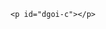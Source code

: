 <html>
<head>
 <title>
   Suporte Avançado
 </title>
 
 <style>

span{
    font-weight: bold; 
    color: white;  
    display: block;
    margin: 10px auto;
    padding: 10px 0px 10px 5px;
}

 </style>

</head>

 <body>
   

    <p id="dgoi-c"></p>

   <script>
     
     alert("Bem vindo ao Suporte Avançado FTTX\nCriador Lucas Ribeiro");
     
     function menu(){
       var op=prompt("Selecione uma opção para prosseguir\n[1] Calculadora DGOI-C\n[X] Calcular DGOI Splitter\n[3] Calcular DGOI PRUMADA 6\n[4] Calcular Lateral Fusionada\n[5] Contato Criador\n[0] Para finalizar o suporte");
      
    if(op==1){
       dgoic();
     }else if(op==2){
       dgoicSplitter();
     }else if(op==3){
       dgoi6Prumada();
     }else if(op==4){
       lateralFusionada();
     }else if(op==5){
       alert("Criador: Lucas Ribeiro\nWhatsapp: (11) 94131-4539");
       menu();
     }else if(op==0){
         sair();
     }else {
         menu();
     }
     
     }
     
     menu();
    
     function dgoicSplitter(){
       alert("Esta função ainda esta em desenvolvimento");
       menu();
     }
    
     function lateralFusionada(){
      
      alert("AVISO: NA LATERAL FUSIONADA PROCURE A CAIXA 1 E A SUA PRIMEIRA SECUNDÁRIA");
      
      var s1 = prompt("DIGITE A SECUNDARIA DO SEU PDA");
      var s2 = prompt("DIGITE A PRIMEIRA SECUNDARIA DA CAIXA UM");
      
       var coresTubo = ["", "VERDE","AMARELO"
        ,"BRANCO","AZUL","VERMELHO","VIOLETA"];
      
      var respTubo, respFibra;
      
      var o =  +s1 - (+s2 - 1);
      
      var indiceFibra;
     
      if(o >= 1 && o < 1+6){
        respTubo = coresTubo[1];
        respFibra = coresTubo[o];
        
      }else if(o >= 7 && o < 7+6){
        respTubo = coresTubo[2];
        indiceFibra = o-6;
        respFibra = coresTubo[indiceFibra];
        
      }else if(o >= 13 && o < 13+6){
        respTubo = coresTubo[3];
        indiceFibra=o-12;
        respFibra = coresTubo[indiceFibra];
        
      }else if(o >= 19 && o < 19+6){
        respTubo = coresTubo[4];
        indiceFibra=o-18;
        respFibra = coresTubo[indiceFibra];
        
      }else if(o >= 25 && o < 25+6){
        respTubo = coresTubo[5];
        indiceFibra=o-24;
        respFibra = coresTubo[indiceFibra];
      }
      
      alert("Cor do Tubo: " + respTubo + "\nCor da Fibra: " + respFibra);
      
      menu();
      
     }
     
     function dgoi4Prumada(){
       
      alert("Padrão para Prumada 4 Fibras por Tubo");
      
      var o = prompt("Digite a numeração da Prumada para saber \n a cor da fibra e do tubo?");
      
      var caixa = prompt("Informe a Caixa da Prumada Próximo ao andar do Cliente");
     
      var coresTubo = ["", "VERDE","AMARELO"
        ,"BRANCO","AZUL","VERMELHO","VIOLETA"
        ,"MARROM", "ROSA"];
   
      var coresFibra = ["", "VERDE", "AMARELO", "BRANCO", "AZUL"];
   
       var respTubo, respFibra;
   
   
      if(caixa==1){
        
        if(o >= 1 && o < 1+5){
          respTubo = coresTubo[1];
          respFibra = coresFibra[o];
        }else if(o >= 5 && o < 5+5){
          respTubo = coresTubo[2];
          respFibra = coresFibra[o-4];
        }
        
      }else if(caixa==2){
        
        if(o >= 1 && o < 1+5){
          respTubo = coresTubo[3];
          respFibra = coresFibra[o];
        }else if(o >= 5 && o < 5+5){
          respTubo = coresTubo[4];
          respFibra = coresFibra[o-4];
        }
        
      }else if(caixa==3){
        
        if(o >= 1 && o < 1+5){
          respTubo = coresTubo[5];
          respFibra = coresFibra[o];
        }else if(o >= 5 && o < 5+5){
          respTubo = coresTubo[6];
          respFibra = coresFibra[o-4];
        }
        
      }else if(caixa==4){

        if(o >= 1 && o < 1+5){
          respTubo = coresTubo[7];
          respFibra = coresFibra[o];
        }else if(o >= 5 && o < 5+5){
          respTubo = coresTubo[8];
          respFibra = coresFibra[o-4];
        }

      }
        
        alert("CAIXA: " + caixa + "\nCOR TUBO: " + respTubo + "\nCOR FIBRA: " + respFibra + "\nSECUNDÁRIA: " + o);
        
        
     }
     
    function dgoi6Prumada(){
        alert("Padrão para Prumada 6 Fibras por Tubo");
        
        var mode = prompt("Modo [1] Numeração maior que 48\nModo [2] Numeração menor que 48");
     
        var opt = prompt("Digite a numeração da Prumada para saber \n a cor da fibra e do tubo?");

        var NumeracaoCaboRise = [
            [0,0],
            [1,6],
            [7,12],
            [13,18],
            [19,24],
            [25,30],
            [31,36],
            [37,42],
            [43,48]
        ];

        var coresTuboRise = ["", "VERDE","AMARELO"
        ,"BRANCO","AZUL","VERMELHO","VIOLETA","MARROM","ROSA"];

        var coresRiseFibra = ["", "VIOLETA", "VERMELHO", "AZUL", "BRANCA", "AMARELA", "VERDE"];

        var respTubo, respFibra, cabo, bandeja, caixa;
        
        function validarCorTubo(){
            
            var o = opt;

            if(mode==1){
            
            cabo = 1;
            caixa = 4;
            
            if(o >= 49 && o <= 96){
                o = o - 48;
                cabo = 2;
                caixa = 8;
            }else if(o >= 97 && o <= 144){
               o = o - 96;
               cabo = 3;
               caixa = 12;
               
            }
            
            }
            
            
            if(mode==2){

            cabo = prompt("Qual cabo esta marcando na caixa?");

            if(cabo==2){
                caixa=8;
            }else if(cabo==3){
                caixa=12;
            }
           
                      }
            
            

            if(o >= 1 && o < 1+6){
                respTubo = coresTuboRise[1];
                bandeja = 1;
                caixa -=3;
            }else if(o >= 7 && o < 7+6){
                respTubo = coresTuboRise[2];
                bandeja = 1;
                caixa-=3;
            }else if(o >= 13 && o < 13+6){
                respTubo = coresTuboRise[3]
                bandeja = 2;
                caixa-=2
            }else if(o >= 19 && o < 19+6){
                respTubo = coresTuboRise[4]
                bandeja = 2;
                caixa-=2;
            }else if(o >= 25 && o < 25+6){
                respTubo = coresTuboRise[5]
                bandeja =3
                caixa-=1;
            }else if(o >= 31 && o < 31+6){
                respTubo = coresTuboRise[6]
                bandeja = 3;
                caixa-=1;
            }else if(o >= 37 && o < 37+6){
                respTubo = coresTuboRise[7]
                bandeja = 4;
            }else if(o >= 43 && o < 43+6){
                respTubo = coresTuboRise[8]
                bandeja = 4;
            }
                        
        }

      function validarCorFibra(){
            var o = opt;
            
            if(o >= 49 && o <= 96){
                o = o - 48;
            }else if(o >= 97 && o <= 144){
               o = o - 96;
            }
            
            var x = 0;
            
            if(o >= 1 && o < 1+6){
                x = 1+6 - o;
            }else if(o >= 7 && o < 7+6){
                x = 7+6 - o;
            }else if(o >= 13 && o < 13+6){
                x = 13+6 - o;
            }else if(o >= 19 && o < 19+6){
                x = 19+6 - o;
            }else if(o >= 25 && o < 25+6){
                x = 25+6 - o;
            }else if(o >= 31 && o < 31+6){
                x = 31+6 - o;
            }else if(o >= 37 && o < 37+6){
                x = 37+6 - o;
            }else if(o >= 43 && o < 43+6){
                x = 43+6 - o;
            } 
            
            o = x;
            
            switch(o){
              case 1: respFibra = coresRiseFibra[1]; break;
                case 2: respFibra = coresRiseFibra[2]; break;
                case 3: respFibra = coresRiseFibra[3]; break;
                case 4: respFibra = coresRiseFibra[4]; break;
                case 5: respFibra = coresRiseFibra[5]; break;
                case 6: respFibra = coresRiseFibra[6]; break;
            }
            
      }

      validarCorTubo();
      validarCorFibra();
      
        alert("CABO: " + cabo + "\nTUBO: " + respTubo + "\nCOR DA FIBRA: " 
        + respFibra + "\nBANDEJA DGOI: "+ bandeja + "\nCAIXA N°:" + caixa);
      
      
      
      menu();
    }
    
    function dgoic(){
    alert("Faça a leitura da tampa e insira os dados no programa");
    
    var cores = ['<span style="background-color: green; ">  ' 
        ,'<span style="background-color: yellow; color: black;">  '
        ,' <span style="background-color: white; color: black; border: 1px solid black;">  '
        ,' <span style="background-color: blue; color: white;">  '
        , ' <span style="background-color: red; color: black;"> '
        , '<span style="background-color: purple; color: white;"> '
        , '<span style="background-color: brown; color: white;"> '
        , '<span style="background-color: pink; color: black;"> '
        , '<span style="background-color: black; color: white;"> '
        , '<span style="background-color: gray; color: black;"> '
        , '<span style="background-color: orange; color: black;"> '
        , '<span style="background-color: navy blue; color: white;"> '];
    
    let splitter=[
      [0,0],
      ["A1 SEC.1 | A2 SEC.2 | A3 SEC.3 | A4 SEC.4 | A5 SEC.5 | A6 SEC.6 | A7 SEC.7 | A8 SEC.8"],
      ["A1 SEC.9 / A2 SEC.10 / A3 SEC.11 / A4 SEC.12 / A5 SEC.13 / A6 SEC.14 / A7 SEC.15 / A8 SEC.16"],
      ["A1 SEC.17 / A2 SEC.18 / A3 SEC.19 / A4 SEC.20 / A5 SEC.21 / A6 SEC.22 / A7 SEC.23 / A8 SEC.24"],
      ["A1 SEC.25 / A2 SEC.26 / A3 SEC.27 / A4 SEC.28 / A5 SEC.29 / A6 SEC.30 / A7 SEC.31 / A8 SEC.32"],
      ["A1 SEC.33 / A2 SEC.34 / A3 SEC.35 / A4 SEC.36 / A5 SEC.37 / A6 SEC.38 / A7 SEC.39 / A8 SEC.40"],
      ["A1 SEC.41 / A2 SEC.42 / A3 SEC.43 / A4 SEC.44 / A5 SEC.45 / A6 SEC.46 / A7 SEC.47 / A8 SEC.48"],
      ["A1 SEC.49 / A2 SEC.50 / A3 SEC.51 / A4 SEC.52 / A5 SEC.53 / A6 SEC.54 / A7 SEC.55 / A8 SEC.56"],
      ["A1 SEC.57 / A2 SEC.58 / A3 SEC.59 / A4 SEC.60 / A5 SEC.61 / A6 SEC.62 / A7 SEC.63 / A8 SEC.64"],
      ];
    
    var ss = prompt("Agora escreva na ordem os splitters secundários que contem na caixa \n exemplo: 5,4,3,7,4,3");
    
    var sss = ss.split(",");
     var x = "";
      
    for(var i = 0; i < sss.length; i++){
      var n = sss[i];
      var j = +n ;
    x = x + cores[i] + " SS"+ j + " " + splitter[n] + "<br/></span>";
    }
    
    document.getElementById("dgoi-c").innerHTML=x;

         }

        
         function sair(){
             window.close();
             alert("Obrigado, por utilizar o suporte avançado");
         }
        
       </script>
  
 </body>
</html>

